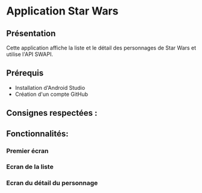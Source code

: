 # Application Star Wars
## Présentation
Cette application affiche la liste et le détail des personnages de Star Wars et utilise l'API SWAPI.

## Prérequis
- Installation d'Android Studio
- Création d'un compte GitHub

## Consignes respectées :

## Fonctionnalités:

### Premier écran

### Ecran de la liste

### Ecran du détail du personnage
